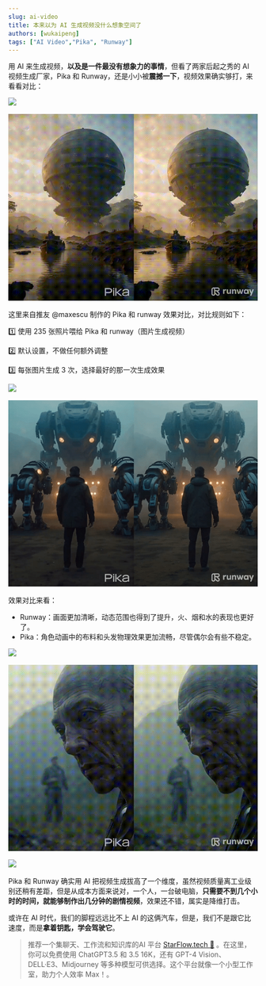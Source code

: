 ```yaml
---
slug: ai-video
title: 本来以为 AI 生成视频没什么想象空间了
authors: [wukaipeng]
tags: ["AI Video","Pika", "Runway"]
---
```


用 AI 来生成视频，**以及是一件最没有想象力的事情**，但看了两家后起之秀的 AI 视频生成厂家，Pika 和 Runway，还是小小被**震撼一下**，视频效果确实够打，来看看对比：

![](images/output（3）.gif)

![](images/output（1）.gif)

这里来自推友 @maxescu 制作的 Pika 和 runway 效果对比，对比规则如下：

1️⃣ 使用 235 张照片喂给 Pika 和 runway（图片生成视频）

2️⃣ 默认设置，不做任何额外调整

3️⃣ 每张图片生成 3 次，选择最好的那一次生成效果


![](images/output（4）.gif)

![](images/output.gif)


效果对比来看：
- Runway：画面更加清晰，动态范围也得到了提升，火、烟和水的表现也更好了。
- Pika：角色动画中的布料和头发物理效果更加流畅，尽管偶尔会有些不稳定。

![](images/output（5）.gif)

![](images/output（6）.gif)

![](images/output（2）.gif)

Pika 和 Runway 确实用 AI 把视频生成拔高了一个维度，虽然视频质量离工业级别还稍有差距，但是从成本方面来说对，一个人，一台破电脑，**只需要不到几个小时的时间，就能够制作出几分钟的剧情视频**，效果还不错，属实是降维打击。

或许在 AI 时代，我们的脚程远远比不上 AI 的这俩汽车，但是，我们不是跟它比速度，而是**拿着钥匙，学会驾驶它**。

> 推荐一个集聊天、工作流和知识库的AI 平台 [StarFlow.tech 🚀](http://starflow.tech) 。在这里，你可以免费使用 ChatGPT3.5 和 3.5 16K，还有 GPT-4 Vision、DELL·E3、Midjourney 等多种模型可供选择。这个平台就像一个小型工作室，助力个人效率 Max！。